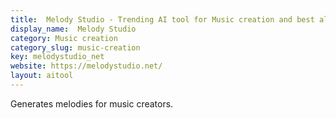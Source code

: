 ```yaml
---
title:  Melody Studio - Trending AI tool for Music creation and best alternatives
display_name:  Melody Studio
category: Music creation
category_slug: music-creation
key: melodystudio_net
website: https://melodystudio.net/
layout: aitool
---
```


Generates melodies for music creators.
